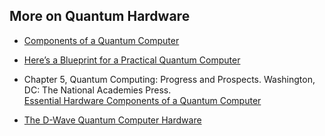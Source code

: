 ## More on Quantum Hardware 

* [Components of a Quantum Computer](http://tph.tuwien.ac.at/~oemer/doc/quprog/node8.html)

* [Here’s a Blueprint for a Practical Quantum Computer](https://spectrum.ieee.org/computing/hardware/heres-a-blueprint-for-a-practical-quantum-computer)

* Chapter 5, Quantum Computing: Progress and Prospects. Washington, DC: The National Academies Press.  
[Essential Hardware Components of a Quantum Computer](https://www.nap.edu/read/25196/chapter/7)  

* [The D-Wave Quantum Computer Hardware](https://www.dwavesys.com/tutorials/background-reading-series/introduction-d-wave-quantum-hardware#h1-0)
